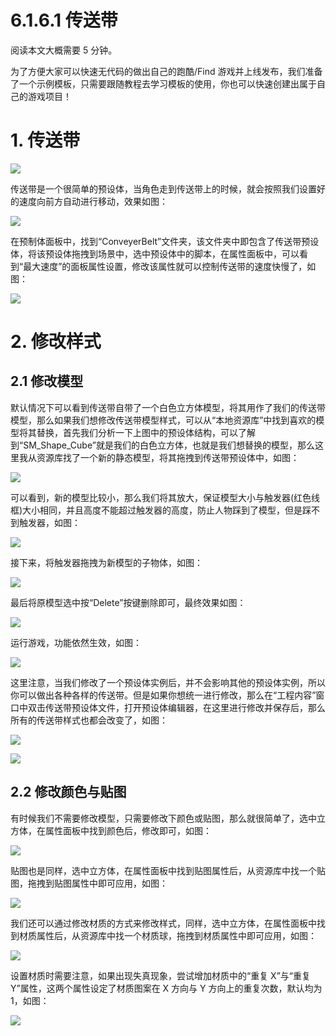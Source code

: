 # 6.1.6.1 传送带

阅读本文大概需要 5 分钟。

为了方便大家可以快速无代码的做出自己的跑酷/Find 游戏并上线发布，我们准备了一个示例模板，只需要跟随教程去学习模板的使用，你也可以快速创建出属于自己的游戏项目！

# 1. 传送带

![](https://wstatic-a1.233leyuan.com/productdocs/static/boxcnDdTwqX0jFO3uZQR6SRTyrc.png)

传送带是一个很简单的预设体，当角色走到传送带上的时候，就会按照我们设置好的速度向前方自动进行移动，效果如图：

![](https://wstatic-a1.233leyuan.com/productdocs/static/boxcnSnplhWbAVyl5jkhWRPFWPe.gif)

在预制体面板中，找到“ConveyerBelt”文件夹，该文件夹中即包含了传送带预设体，将该预设体拖拽到场景中，选中预设体中的脚本，在属性面板中，可以看到“最大速度”的面板属性设置，修改该属性就可以控制传送带的速度快慢了，如图：

![](https://wstatic-a1.233leyuan.com/productdocs/static/boxcncrMATTpTRFH9fRoVbzAPkf.png)

# 2. 修改样式

## 2.1 修改模型

默认情况下可以看到传送带自带了一个白色立方体模型，将其用作了我们的传送带模型，那么如果我们想修改传送带模型样式，可以从“本地资源库”中找到喜欢的模型将其替换，首先我们分析一下上图中的预设体结构，可以了解到“SM_Shape_Cube”就是我们的白色立方体，也就是我们想替换的模型，那么这里我从资源库找了一个新的静态模型，将其拖拽到传送带预设体中，如图：

![](https://wstatic-a1.233leyuan.com/productdocs/static/boxcnwvpicCvKAqlNF7cuvkjIMe.png)

可以看到，新的模型比较小，那么我们将其放大，保证模型大小与触发器(红色线框)大小相同，并且高度不能超过触发器的高度，防止人物踩到了模型，但是踩不到触发器，如图：

![](https://wstatic-a1.233leyuan.com/productdocs/static/boxcnMFygoicBYVzbESbbpj8dwf.png)

接下来，将触发器拖拽为新模型的子物体，如图：

![](https://wstatic-a1.233leyuan.com/productdocs/static/boxcnk4PhpPGuhZHrskTw8fyxDc.gif)

最后将原模型选中按“Delete”按键删除即可，最终效果如图：

![](https://wstatic-a1.233leyuan.com/productdocs/static/boxcncTe9Cpr6QfiryqspMlLdlb.png)

运行游戏，功能依然生效，如图：

![](https://wstatic-a1.233leyuan.com/productdocs/static/boxcnpfajcHiPpOl9KIqawqmXGf.gif)

这里注意，当我们修改了一个预设体实例后，并不会影响其他的预设体实例，所以你可以做出各种各样的传送带。但是如果你想统一进行修改，那么在“工程内容”窗口中双击传送带预设体文件，打开预设体编辑器，在这里进行修改并保存后，那么所有的传送带样式也都会改变了，如图：

![](https://wstatic-a1.233leyuan.com/productdocs/static/boxcnRMNFdrhsg2cHeGH1ikpv5b.png)

![](https://wstatic-a1.233leyuan.com/productdocs/static/boxcnQHFCdJ1Pb7HE3VOqeUBWyh.png)

## 2.2 修改颜色与贴图

有时候我们不需要修改模型，只需要修改下颜色或贴图，那么就很简单了，选中立方体，在属性面板中找到颜色后，修改即可，如图：

![](https://wstatic-a1.233leyuan.com/productdocs/static/boxcnMHPyoWqsujTBE2LPl9mEof.png)

贴图也是同样，选中立方体，在属性面板中找到贴图属性后，从资源库中找一个贴图，拖拽到贴图属性中即可应用，如图：

![](https://wstatic-a1.233leyuan.com/productdocs/static/boxcnQxHiM4sFq2loGOIzQpt1Fb.png)

我们还可以通过修改材质的方式来修改样式，同样，选中立方体，在属性面板中找到材质属性后，从资源库中找一个材质球，拖拽到材质属性中即可应用，如图：

![](https://wstatic-a1.233leyuan.com/productdocs/static/boxcncg9LKXrElvcVooRm6Abwxh.png)

设置材质时需要注意，如果出现失真现象，尝试增加材质中的“重复 X”与“重复 Y”属性，这两个属性设定了材质图案在 X 方向与 Y 方向上的重复次数，默认均为 1，如图：

![](https://wstatic-a1.233leyuan.com/productdocs/static/boxcnc5VPFxovW44sIpvHpp3alL.png)
